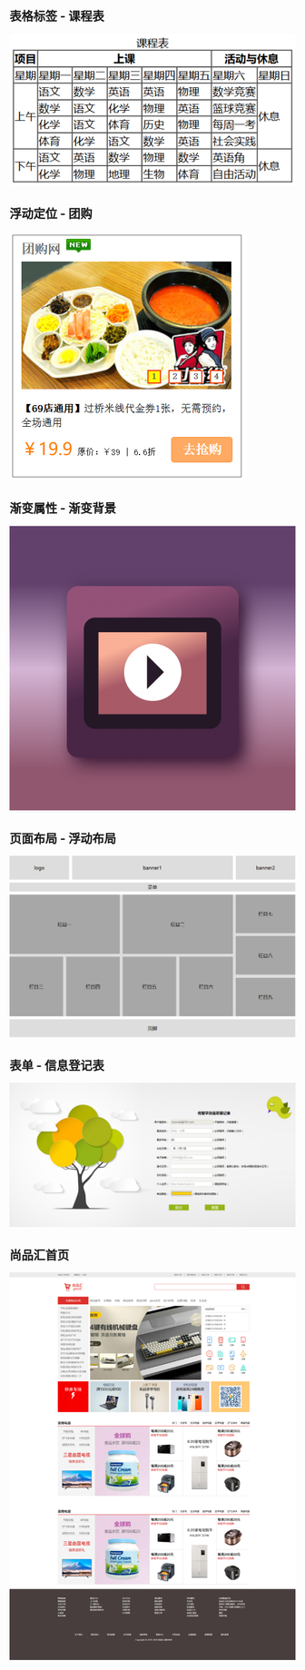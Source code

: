 ## 表格标签 - 课程表

<img src="../image/course.png" alt="">

## 浮动定位 - 团购

<img src="../image/order.png" alt="">

## 渐变属性 - 渐变背景

<img src="../image/gradient.png" alt="">

## 页面布局 - 浮动布局

<img src="../image/float.png" alt="">

## 表单 - 信息登记表

<img src="../image/form.jpg" alt="">

## 尚品汇首页

<img src="../image/pinyougou.png" alt="">

## 